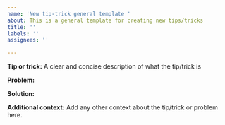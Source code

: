 ```yaml
---
name: 'New tip-trick general template '
about: This is a general template for creating new tips/tricks
title: ''
labels: ''
assignees: ''

---
```


**Tip or trick:**
A clear and concise description of what the tip/trick is

**Problem:**

**Solution:**

**Additional context:**
Add any other context about the tip/trick or problem here.
